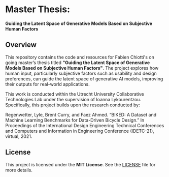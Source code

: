 # Master Thesis:  
**Guiding the Latent Space of Generative Models Based on Subjective Human Factors**

## Overview
This repository contains the code and resources for Fabien Chiotti's on going master’s thesis titled **"Guiding the Latent Space of Generative Models Based on Subjective Human Factors"**. The project explores how human input, particularly subjective factors such as usability and design preferences, can guide the latent space of generative AI models, improving their outputs for real-world applications. 

This work is conducted within the Utrecht University Collaborative Technologies Lab under the supervision of Ioanna Lykourentzou. Specifically, this project builds upon the research conducted by:

Regenwetter, Lyle, Brent Curry, and Faez Ahmed. “BIKED: A Dataset and Machine Learning Benchmarks for Data-Driven Bicycle Design.” In Proceedings of the International Design Engineering Technical Conferences and Computers and Information in Engineering Conference (IDETC-21), virtual, 2021.

## License
This project is licensed under the **MIT License**. See the [LICENSE](./LICENSE) file for more details.

<!-- in collaboration with the Design Computation and Digital Engineering (DeCoDE) Lab in the Mechanical Engineering department at the Massachusetts Institute of Technology (MIT). Specifically, it builds upon the research conducted by: -->
